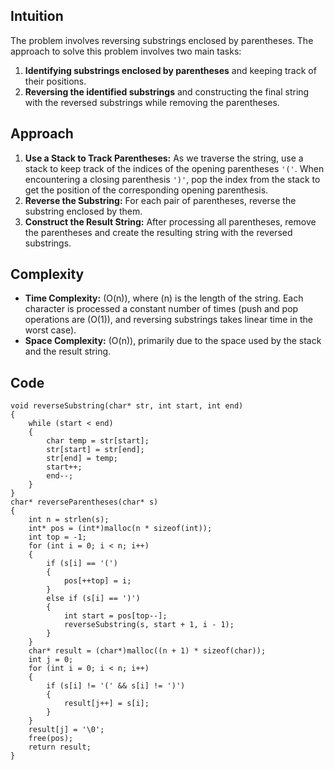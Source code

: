 ## Intuition

The problem involves reversing substrings enclosed by parentheses. The approach to solve this problem involves two main tasks:
1. **Identifying substrings enclosed by parentheses** and keeping track of their positions.
2. **Reversing the identified substrings** and constructing the final string with the reversed substrings while removing the parentheses.

## Approach

1. **Use a Stack to Track Parentheses:** As we traverse the string, use a stack to keep track of the indices of the opening parentheses `'('`. When encountering a closing parenthesis `')'`, pop the index from the stack to get the position of the corresponding opening parenthesis.
2. **Reverse the Substring:** For each pair of parentheses, reverse the substring enclosed by them.
3. **Construct the Result String:** After processing all parentheses, remove the parentheses and create the resulting string with the reversed substrings.

## Complexity

- **Time Complexity:** \(O(n)\), where \(n\) is the length of the string. Each character is processed a constant number of times (push and pop operations are \(O(1)\), and reversing substrings takes linear time in the worst case).
- **Space Complexity:** \(O(n)\), primarily due to the space used by the stack and the result string.

## Code
```
void reverseSubstring(char* str, int start, int end) 
{
    while (start < end)
    {
        char temp = str[start];
        str[start] = str[end];
        str[end] = temp;
        start++;
        end--;
    }
}
char* reverseParentheses(char* s) 
{
    int n = strlen(s);
    int* pos = (int*)malloc(n * sizeof(int));
    int top = -1; 
    for (int i = 0; i < n; i++) 
    {
        if (s[i] == '(') 
        {
            pos[++top] = i;
        } 
        else if (s[i] == ')') 
        {
            int start = pos[top--];
            reverseSubstring(s, start + 1, i - 1);
        }
    }
    char* result = (char*)malloc((n + 1) * sizeof(char));
    int j = 0;
    for (int i = 0; i < n; i++) 
    {
        if (s[i] != '(' && s[i] != ')') 
        {
            result[j++] = s[i];
        }
    }
    result[j] = '\0';
    free(pos);
    return result;
}
```